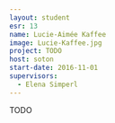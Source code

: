 ```yaml
---
layout: student
esr: 13
name: Lucie-Aimée Kaffee
image: Lucie-Kaffee.jpg
project: TODO
host: soton
start-date: 2016-11-01
supervisors:
  - Elena Simperl
---
```

TODO
